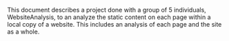 This document describes a project done with a group of 5 individuals, WebsiteAnalysis, to an analyze the static content on each page within a local copy of a website. This includes an analysis of each page and the site as a whole.
